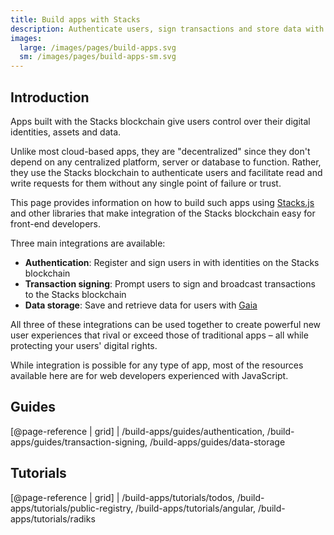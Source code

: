 ```yaml
---
title: Build apps with Stacks
description: Authenticate users, sign transactions and store data with the Stacks blockchain
images:
  large: /images/pages/build-apps.svg
  sm: /images/pages/build-apps-sm.svg
---
```


## Introduction

Apps built with the Stacks blockchain give users control over their digital identities, assets and data.

Unlike most cloud-based apps, they are "decentralized" since they don't depend on any centralized platform, server or database to function. Rather, they use the Stacks blockchain to authenticate users and facilitate read and write requests for them without any single point of failure or trust.

This page provides information on how to build such apps using [Stacks.js](https://github.com/blockstack/stacks.js) and other libraries that make integration of the Stacks blockchain easy for front-end developers.

Three main integrations are available:

- **Authentication**: Register and sign users in with identities on the Stacks blockchain
- **Transaction signing**: Prompt users to sign and broadcast transactions to the Stacks blockchain
- **Data storage**: Save and retrieve data for users with [Gaia](/build-apps/references/gaia)

All three of these integrations can be used together to create powerful new user experiences that rival or exceed those of traditional apps – all while protecting your users' digital rights.

While integration is possible for any type of app, most of the resources available here are for web developers experienced with JavaScript.

## Guides

[@page-reference | grid]
| /build-apps/guides/authentication, /build-apps/guides/transaction-signing, /build-apps/guides/data-storage

## Tutorials

[@page-reference | grid]
| /build-apps/tutorials/todos, /build-apps/tutorials/public-registry, /build-apps/tutorials/angular, /build-apps/tutorials/radiks
